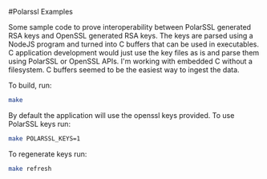 #Polarssl Examples

Some sample code to prove interoperability between PolarSSL generated RSA keys
and OpenSSL generated RSA keys. The keys are parsed using a NodeJS program and
turned into C buffers that can be used in executables. C application development
would just use the key files as is and parse them using PolarSSL or OpenSSL APIs.
I'm working with embedded C without a filesystem. C buffers seemed to be the
easiest way to ingest the data.

To build, run:

```sh
make
```

By default the application will use the openssl keys provided. To use PolarSSL
keys run:

```sh
make POLARSSL_KEYS=1
```

To regenerate keys run:

```sh
make refresh
```
